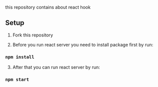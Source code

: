 this repository contains about react hook


## Setup
1. Fork this repository

2. Before you run react server you need to install package first by run:
### `npm install`

3. After that you can run react server by run:
### `npm start`